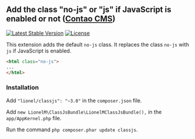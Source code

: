 ## Add the class "no-js" or "js" if JavaScript is enabled or not ([Contao CMS](https://contao.org/en))

[![Latest Stable Version](https://poser.pugx.org/lionel/classjs/v/stable)](https://packagist.org/packages/lionel/classjs)
[![License](https://poser.pugx.org/lionel/classjs/license)](https://packagist.org/packages/lionel/classjs)

This extension adds the default `no-js` class. It replaces the class `no-js` with `js` if JavaScript is enabled.

```html
<html class="no-js">
...
</html>
```

### Installation

Add `"lionel/classjs": "~3.0"` in  the `composer.json` file.

Add `new LionelM\ClassJsBundle\LionelMClassJsBundle(),` in the `app/AppKernel.php` file.

Run the command `php composer.phar update classjs`.
